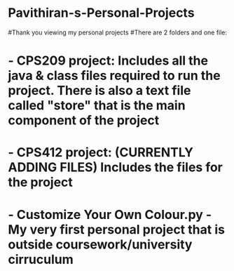 # Pavithiran-s-Personal-Projects

#Thank you viewing my personal projects
#There are 2 folders and one file:
# - CPS209 project: Includes all the java & class files required to run the project. There is also a text file called "store" that is the main component of the project
# - CPS412 project: (CURRENTLY ADDING FILES) Includes the files for the project
# - Customize Your Own Colour.py - My very first personal project that is outside coursework/university cirruculum
